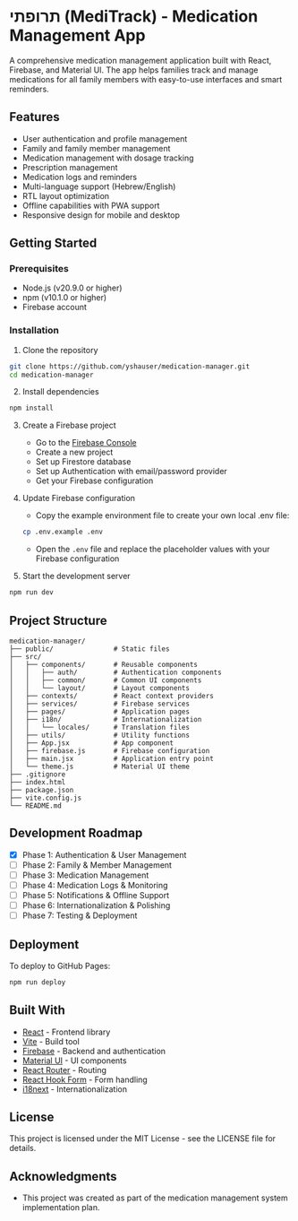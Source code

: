 # תרופתי (MediTrack) - Medication Management App

A comprehensive medication management application built with React, Firebase, and Material UI. The app helps families track and manage medications for all family members with easy-to-use interfaces and smart reminders.

## Features

- User authentication and profile management
- Family and family member management
- Medication management with dosage tracking
- Prescription management
- Medication logs and reminders
- Multi-language support (Hebrew/English)
- RTL layout optimization
- Offline capabilities with PWA support
- Responsive design for mobile and desktop

## Getting Started

### Prerequisites

- Node.js (v20.9.0 or higher)
- npm (v10.1.0 or higher)
- Firebase account

### Installation

1. Clone the repository

```bash
git clone https://github.com/yshauser/medication-manager.git
cd medication-manager
```

2. Install dependencies

```bash
npm install
```

3. Create a Firebase project

   - Go to the [Firebase Console](https://console.firebase.google.com/)
   - Create a new project
   - Set up Firestore database
   - Set up Authentication with email/password provider
   - Get your Firebase configuration

4. Update Firebase configuration
   - Copy the example environment file to create your own local .env file:
   ```bash
   cp .env.example .env
   ```
   - Open the `.env` file and replace the placeholder values with your Firebase configuration

5. Start the development server

```bash
npm run dev
```

## Project Structure

```
medication-manager/
├── public/               # Static files
├── src/
│   ├── components/       # Reusable components
│   │   ├── auth/         # Authentication components
│   │   ├── common/       # Common UI components
│   │   └── layout/       # Layout components
│   ├── contexts/         # React context providers
│   ├── services/         # Firebase services
│   ├── pages/            # Application pages
│   ├── i18n/             # Internationalization
│   │   └── locales/      # Translation files
│   ├── utils/            # Utility functions
│   ├── App.jsx           # App component
│   ├── firebase.js       # Firebase configuration
│   ├── main.jsx          # Application entry point
│   └── theme.js          # Material UI theme
├── .gitignore
├── index.html
├── package.json
├── vite.config.js
└── README.md
```

## Development Roadmap

- [x] Phase 1: Authentication & User Management
- [ ] Phase 2: Family & Member Management
- [ ] Phase 3: Medication Management
- [ ] Phase 4: Medication Logs & Monitoring
- [ ] Phase 5: Notifications & Offline Support
- [ ] Phase 6: Internationalization & Polishing
- [ ] Phase 7: Testing & Deployment

## Deployment

To deploy to GitHub Pages:

```bash
npm run deploy
```

## Built With

- [React](https://reactjs.org/) - Frontend library
- [Vite](https://vitejs.dev/) - Build tool
- [Firebase](https://firebase.google.com/) - Backend and authentication
- [Material UI](https://mui.com/) - UI components
- [React Router](https://reactrouter.com/) - Routing
- [React Hook Form](https://react-hook-form.com/) - Form handling
- [i18next](https://www.i18next.com/) - Internationalization

## License

This project is licensed under the MIT License - see the LICENSE file for details.

## Acknowledgments

- This project was created as part of the medication management system implementation plan.
